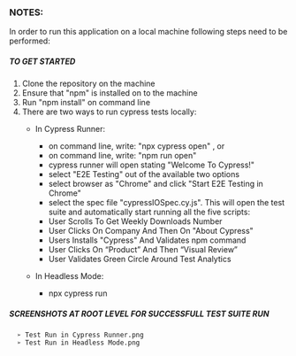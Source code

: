### NOTES:

In order to run this application on a local machine following steps need to be performed:


##### TO GET STARTED

1. Clone the repository on the machine
2. Ensure that "npm" is installed on to the machine 
3. Run "npm install" on command line
4. There are two ways to run cypress tests locally:
   - In Cypress Runner:
     -  on command line, write: "npx cypress open" , or
     -  on command line, write: "npm run open"
     -  cypress runner will open stating "Welcome To Cypress!"
     -  select "E2E Testing" out of the available two options
     -  select browser as "Chrome" and click "Start E2E Testing in Chrome"
     -  select the spec file "cypressIOSpec.cy.js". This will open the test suite and automatically start running all the five scripts:
       - User Scrolls To Get Weekly Downloads Number 
       - User Clicks On Company And Then On "About Cypress"
       - Users Installs "Cypress" And Validates npm command
       - User Clicks On “Product” And Then “Visual Review”
       - User Validates Green Circle Around Test Analytics

   - In Headless Mode:
     - npx cypress run   
    
##### SCREENSHOTS AT ROOT LEVEL FOR SUCCESSFULL TEST SUITE RUN  
      ➢ Test Run in Cypress Runner.png
      ➢ Test Run in Headless Mode.png 
